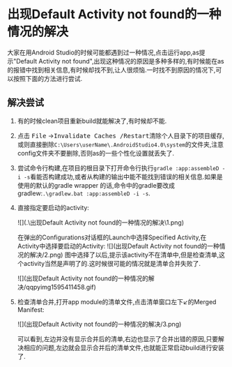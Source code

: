 # 出现Default Activity not found的一种情况的解决

  大家在用Android Studio的时候可能都遇到过一种情况,点击运行app,as提示"Default Activity not found",出现这种情况的原因是多种多样的,有时候能在as的报错中找到相关信息,有时候却找不到,让人很烦恼.一时找不到原因的情况下,可以按照下面的方法进行尝试.

## 解决尝试

1. 有的时候clean项目重新build就能解决了,有时候却不能.

2. 点击 <kbd>File</kbd> -><kbd>Invalidate Caches /Restart</kbd>清除个人目录下的项目缓存,或则直接删除`C:\Users\userName\.AndroidStudio4.0\system`的文件夹,注意config文件夹不要删除,否则as的一些个性化设置就丢失了.

3. 尝试命令行构建,在项目的根目录下打开命令行执行`gradle :app:assembleD -i -s`看能否构建成功,或者从构建的输出中能不能找到错误的相关信息.如果是使用的默认的gradle wrapper 的话,命令中的gradle要改成gradlew:`.\gradlew.bat :app:assembleD -i -s`.

4. 直接指定要启动的activity:

    ![](.\出现Default Activity not found的一种情况的解决\1.png)

    在弹出的Configurations对话框的Launch中选择Specified Activity,在Activity中选择要启动的Activity:
    ![](出现Default Activity not found的一种情况的解决/2.png)
    图中选择了以后,提示该activity不在清单中,但是检查清单,这个activity当然是声明了的.这时候很可能的情况就是清单合并失败了.

    ![](出现Default Activity not found的一种情况的解决/qqpyimg1595411458.gif)

5. 检查清单合并,打开app module的清单文件,点击清单窗口左下↙的Merged Manifest:

    ![](出现Default Activity not found的一种情况的解决/3.png)

    可以看到,左边并没有显示合并后的清单,右边也显示了合并出错的原因,只要解决相应的问题,左边就会显示合并后的清单文件,也就能正常启动build进行安装了.

    

